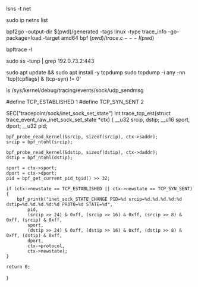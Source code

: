 lsns -t net


sudo ip netns list


bpf2go -output-dir $(pwd)/generated -tags linux -type trace_info -go-package=load -target amd64 bpf $(pwd)/trace.c -- -I$(pwd)

bpftrace -l

sudo ss -tunp | grep 192.0.73.2:443


sudo apt update && sudo apt install -y tcpdump
sudo tcpdump -i any -nn 'tcp[tcpflags] & (tcp-syn) != 0'

ls /sys/kernel/debug/tracing/events/sock/udp_sendmsg


#define TCP_ESTABLISHED 1
#define TCP_SYN_SENT 2

SEC("tracepoint/sock/inet_sock_set_state")
int trace_tcp_est(struct trace_event_raw_inet_sock_set_state *ctx) {
    __u32 srcip, dstip;
    __u16 sport, dport;
    __u32 pid;

    bpf_probe_read_kernel(&srcip, sizeof(srcip), ctx->saddr);
    srcip = bpf_ntohl(srcip);

    bpf_probe_read_kernel(&dstip, sizeof(dstip), ctx->daddr);
    dstip = bpf_ntohl(dstip);

    sport = ctx->sport;
    dport = ctx->dport;
    pid = bpf_get_current_pid_tgid() >> 32;

    if (ctx->newstate == TCP_ESTABLISHED || ctx->newstate == TCP_SYN_SENT) {
        bpf_printk("inet_sock_STATE_CHANGE PID=%d srcip=%d.%d.%d.%d:%d dstip=%d.%d.%d.%d:%d PROTO=%d STATE=%d",
            pid,
            (srcip >> 24) & 0xff, (srcip >> 16) & 0xff, (srcip >> 8) & 0xff, (srcip) & 0xff,
            sport,
            (dstip >> 24) & 0xff, (dstip >> 16) & 0xff, (dstip >> 8) & 0xff, (dstip) & 0xff,
            dport,
            ctx->protocol,
            ctx->newstate);
    }

    return 0;
}

